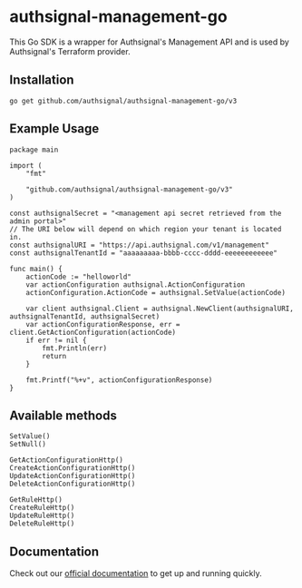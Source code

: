 # authsignal-management-go

This Go SDK is a wrapper for Authsignal's Management API and is used by Authsignal's Terraform provider.

## Installation

```
go get github.com/authsignal/authsignal-management-go/v3
```

## Example Usage

```
package main

import (
	"fmt"

	"github.com/authsignal/authsignal-management-go/v3"
)

const authsignalSecret = "<management api secret retrieved from the admin portal>"
// The URI below will depend on which region your tenant is located in.
const authsignalURI = "https://api.authsignal.com/v1/management"
const authsignalTenantId = "aaaaaaaaa-bbbb-cccc-dddd-eeeeeeeeeeee"

func main() {
	actionCode := "helloworld"
	var actionConfiguration authsignal.ActionConfiguration
	actionConfiguration.ActionCode = authsignal.SetValue(actionCode)

	var client authsignal.Client = authsignal.NewClient(authsignalURI, authsignalTenantId, authsignalSecret)
	var actionConfigurationResponse, err = client.GetActionConfiguration(actionCode)
	if err != nil {
		fmt.Println(err)
		return
	}

	fmt.Printf("%+v", actionConfigurationResponse)
}
```

## Available methods

```
SetValue()
SetNull()

GetActionConfigurationHttp()
CreateActionConfigurationHttp()
UpdateActionConfigurationHttp()
DeleteActionConfigurationHttp()

GetRuleHttp()
CreateRuleHttp()
UpdateRuleHttp()
DeleteRuleHttp()
```

## Documentation

Check out our [official documentation](https://docs.authsignal.com/category/api-reference) to get up and running quickly.
